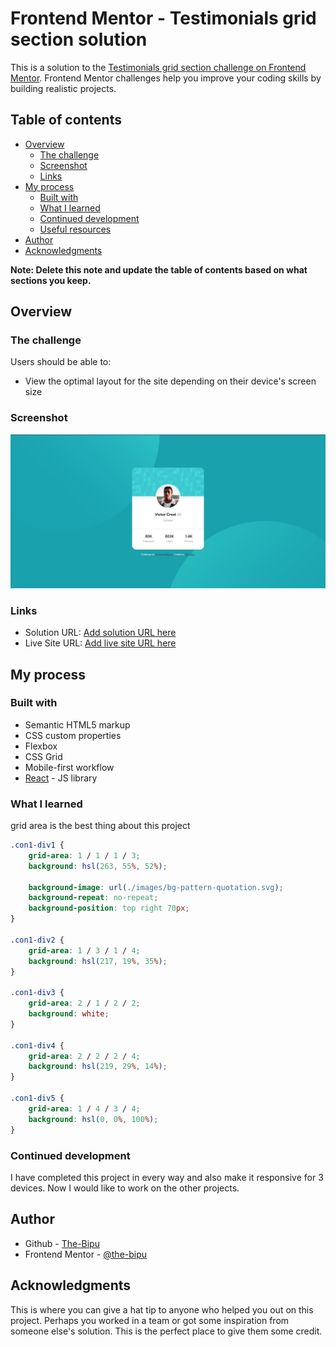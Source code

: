 # Frontend Mentor - Testimonials grid section solution

This is a solution to the [Testimonials grid section challenge on Frontend Mentor](https://www.frontendmentor.io/challenges/testimonials-grid-section-Nnw6J7Un7). Frontend Mentor challenges help you improve your coding skills by building realistic projects. 

## Table of contents

- [Overview](#overview)
  - [The challenge](#the-challenge)
  - [Screenshot](#screenshot)
  - [Links](#links)
- [My process](#my-process)
  - [Built with](#built-with)
  - [What I learned](#what-i-learned)
  - [Continued development](#continued-development)
  - [Useful resources](#useful-resources)
- [Author](#author)
- [Acknowledgments](#acknowledgments)

**Note: Delete this note and update the table of contents based on what sections you keep.**

## Overview

### The challenge

Users should be able to:

- View the optimal layout for the site depending on their device's screen size

### Screenshot

![](./screenshot.jpg)

### Links

- Solution URL: [Add solution URL here](https://your-solution-url.com)
- Live Site URL: [Add live site URL here](https://your-live-site-url.com)

## My process

### Built with

- Semantic HTML5 markup
- CSS custom properties
- Flexbox
- CSS Grid
- Mobile-first workflow
- [React](https://reactjs.org/) - JS library

### What I learned

grid area is the best thing about this project

```css
.con1-div1 {
    grid-area: 1 / 1 / 1 / 3;
    background: hsl(263, 55%, 52%);

    background-image: url(./images/bg-pattern-quotation.svg);
    background-repeat: no-repeat;
    background-position: top right 70px;
}

.con1-div2 {
    grid-area: 1 / 3 / 1 / 4;
    background: hsl(217, 19%, 35%);
}

.con1-div3 {
    grid-area: 2 / 1 / 2 / 2;
    background: white;
}

.con1-div4 {
    grid-area: 2 / 2 / 2 / 4;
    background: hsl(219, 29%, 14%);
}

.con1-div5 {
    grid-area: 1 / 4 / 3 / 4;
    background: hsl(0, 0%, 100%);
}
```

### Continued development

I have completed this project in every way and also make it responsive for 3 devices. Now I would like to work on the other projects.

## Author

- Github - [The-Bipu](https://github.com/the-bipu)
- Frontend Mentor - [@the-bipu](https://www.frontendmentor.io/profile/the-bipu)

## Acknowledgments

This is where you can give a hat tip to anyone who helped you out on this project. Perhaps you worked in a team or got some inspiration from someone else's solution. This is the perfect place to give them some credit.